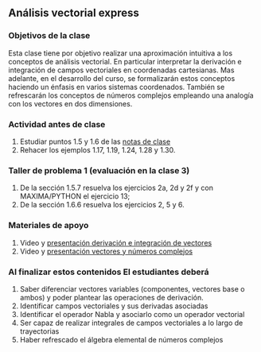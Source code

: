 ## Análisis vectorial express
### Objetivos de la clase
   Esta clase tiene por objetivo realizar una aproximación intuitiva a los conceptos de análisis vectorial. En particular interpretar la derivación e integración de campos vectoriales en coordenadas cartesianas. Mas adelante, en el desarrollo del curso, se formalizarán estos conceptos haciendo un énfasis en varios sistemas coordenados. También se refrescarán los conceptos de números complejos empleando una analogía con los vectores en dos dimensiones.

### Actividad antes de clase
   1. Estudiar puntos 1.5 y 1.6 de las [notas de clase](https://github.com/nunezluis/MisCursos/blob/main/MisMateriales/LibrosCapitulos/VolumenUNO.pdf)
   2. Rehacer los ejemplos 1.17, 1.19, 1.24, 1.28 y 1.30.

### Taller de problema 1 (evaluación en la clase 3)
   1. De la sección 1.5.7 resuelva los ejercicios 2a, 2d y 2f y con MAXIMA/PYTHON el ejercicio 13;
   2. De la sección 1.6.6 resuelva los ejercicios 2, 5 y 6.

### Materiales de apoyo
   1. Video y [presentación derivación e integración de vectores](https://github.com/nunezluis/MisCursos/blob/main/MisMateriales/Presentaciones/1_5DerIntVectores.pdf)
   2. Video y [presentación vectores y números complejos](https://github.com/nunezluis/MisCursos/blob/main/MisMateriales/Presentaciones/1_6VectoresComplejos.pdf)

### Al finalizar estos contenidos El estudiantes deberá
   1. Saber diferenciar vectores variables (componentes, vectores base o ambos) y poder plantear las operaciones de derivación.
   2. Identificar campos vectoriales y sus derivadas asociadas
   3. Identificar el operador Nabla y asociarlo como un operador vectorial
   4. Ser capaz de realizar integrales de campos vectoriales a lo largo de trayectorias
   5. Haber refrescado el álgebra elemental de números complejos
